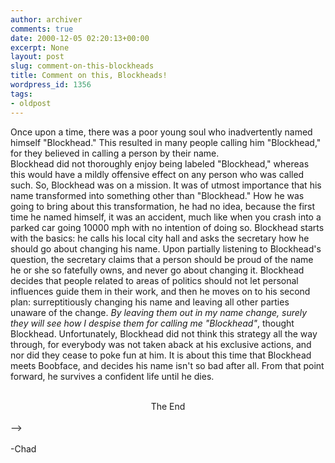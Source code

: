 ```yaml
---
author: archiver
comments: true
date: 2000-12-05 02:20:13+00:00
excerpt: None
layout: post
slug: comment-on-this-blockheads
title: Comment on this, Blockheads!
wordpress_id: 1356
tags:
- oldpost
---
```


Once upon a time, there was a poor young soul who inadvertently named himself "Blockhead." This resulted in many people calling him "Blockhead," for they believed in calling a person by their name. <br /><script language="JavaScript">var bla=new String(window.location); if (bla.search("main") != -1){ document.write("<br /><a href=http://www.oliverweb.com/chad>Click here</a> to read the rest!<"); document.write("!--"); }</script>Blockhead did not thoroughly enjoy being labeled "Blockhead," whereas this would have a mildly offensive effect on any person who was called such. So, Blockhead was on a mission. It was of utmost importance that his name transformed into something other than "Blockhead." How he was going to bring about this transformation, he had no idea, because the first time he named himself, it was an accident, much like when you crash into a parked car going 10000 mph with no intention of doing so. Blockhead starts with the basics: he calls his local city hall and asks the secretary how he should go about changing his name. Upon partially listening to Blockhead's question, the secretary claims that a person should be proud of the name he or she so fatefully owns, and never go about changing it. Blockhead decides that people related to areas of politics should not let personal influences guide them in their work, and then he moves on to his second plan: surreptitiously changing his name and leaving all other parties unaware of the change. <i>By leaving them out in my name change, surely they will see how I despise them for calling me "Blockhead"</i>, thought Blockhead. Unfortunately, Blockhead did not think this strategy all the way through, for everybody was not taken aback at his exclusive actions, and nor did they cease to poke fun at him. It is about this time that Blockhead meets Boobface, and decides his name isn't so bad after all. From that point forward, he survives a confident life until he dies.<br /><br /><center>The End</center><br /><script language="JavaScript">if (bla.search("main") == -1){ document.write("<"); document.write("!--"); }</script>--><br /><br />-Chad